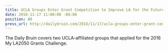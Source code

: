 ```yaml
---
title: UCLA Groups Enter Grant Competition to Improve LA for the Future
date: 2016-11-17 11:00:00 -08:00
position: 80
press_url: http://dailybruin.com/2016/11/17/ucla-groups-enter-grant-competition-to-improve-la-for-the-future/
---
```


The Daily Bruin covers two UCLA-affiliated groups that applied for the 2016 My LA2050 Grants Challenge.
